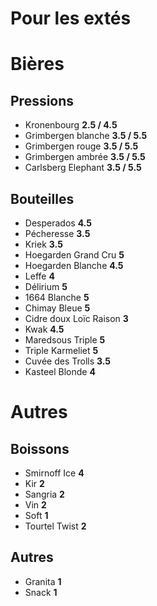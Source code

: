 Pour les extés
==============

# Bières

## Pressions
- Kronenbourg **2.5 / 4.5**
- Grimbergen blanche **3.5 / 5.5**
- Grimbergen rouge **3.5 / 5.5**
- Grimbergen ambrée **3.5 / 5.5**
- Carlsberg Elephant **3.5 / 5.5**

## Bouteilles
- Desperados **4.5**
- Pécheresse **3.5**
- Kriek **3.5**
- Hoegarden Grand Cru **5**
- Hoegarden Blanche **4.5**
- Leffe **4**
- Délirium **5**
- 1664 Blanche **5**
- Chimay Bleue **5**
- Cidre doux Loïc Raison **3**
- Kwak **4.5**
- Maredsous Triple **5**
- Triple Karmeliet **5**
- Cuvée des Trolls **3.5**
- Kasteel Blonde **4**

# Autres

## Boissons
- Smirnoff Ice **4**
- Kir **2**
- Sangria **2**
- Vin **2**
- Soft **1**
- Tourtel Twist **2**

## Autres
- Granita **1**
- Snack **1**

